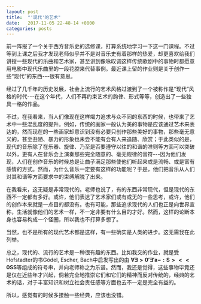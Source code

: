 ```yaml
---
layout: post
title:  "'现代'的艺术"
date:   2017-11-05 22-48-14 +0800
categories: posts
---
```


前一阵报了一个关于西方音乐史的选修课，打算系统地学习一下这一门课程。不过等到上课之后我才发现老师似乎并不是对音乐史有着那样的热爱，却更喜欢给我们讲授一些现代的乐曲和艺术家，甚至讲到像咏叹调这样传统歌剧中的事物时都愿意用电影中现代乐曲里的一段花腔来代替事例。最近课上留的作业则是关于创作一些“现代”的东西---很有意思。

经过了几千年的历史发展，社会上流行的艺术风格过渡到了一个被称作是“现代”风格的时代---在这个年代，人们不再约束艺术的韵律、形式等等，创造出了一些独具一格的作品。

不过，在我看来，当人们像现在这样竭力追求与众不同的东西的时候，也带来了艺术中一些混乱度的提升。例如，传统的画家一般认为美的事物是应该通过艺术来表达的，然而现在的一些画家却意识到没有必要只创作那些美好的事物，那些毫无意义的，甚至丑陋、暴力的形象也未尝不能有会有人来追随、欣赏；于此类似的是，现代的音乐除了在乐器、旋律、乃至是否要遵守以往的和谐的准则等方面可以突破以外，更有人在音乐会上演奏那些完全随意的、毫无规律的音符---因为他们发现，人们在创作音乐的时候总是让曲子满足那些使他们听起来或是流畅、或是富有感情的方式。然而，为什么音乐一定要有这样的功能呢？于是，他们把音乐从人们对其和谐等方面要求中的束缚解脱了出来。

在我看来，这无疑是非常现代的。老师也说了，有的东西非常现代，但是现代的东西不一定都有多好。或许，他们表达了艺术家们或有或无的一些思考，或许，他们的创作本来就是一点目的都没有。也有可能，那些追求现代的人们也正是向世界宣称，生活就像他们的艺术一样，不一定非要有什么目的才好。然而，这样的论断本身也容易构成一个怪圈，所以我也不打算多想了。

当然，也不是所有的现代艺术都是这样，有一些确实是人类的进步。这无需我在此列举。

总之，现代的、流行的艺术是一种很有趣的东西。比如我交的作业，就是受Hofstadter的书Gödel, Escher, Bach中启发写出的由 $\mathbf{\forall\exists> 0'\exists'a-:S>< <0SS}$等组成的符号串，并向老师称之为乐谱。然而，我还是觉得，这些事物毕竟还是仅在近些年才兴起，倘若完全地推崇它们和它们的精神而反对传统的，经典的艺术的话，对于丰富知识和树立社会责任感等方面也去不一定是完全有益的。

所以，感觉有的时候多接触一些经典，应该也没错。
